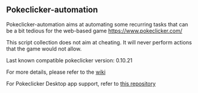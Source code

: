 ## Pokeclicker-automation

Pokeclicker-automation aims at automating some recurring tasks that can be a bit tedious for the web-based game https://www.pokeclicker.com/

This script collection does not aim at cheating.
It will never perform actions that the game would not allow.

Last known compatible pokeclicker version: 0.10.21

For more details, please refer to the [wiki](../../wiki)

For Pokeclicker Desktop app support, refer to [this repository](https://github.com/Farigh/pokeclicker-automation-desktop/releases)
